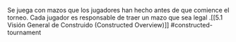 Se juega con mazos que los jugadores han hecho antes de que comience el torneo. Cada jugador es responsable de traer un mazo que sea legal .[[5.1 Visión General de Construido (Constructed Overview)]]
#constructed-tournament